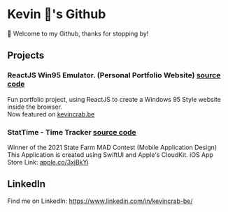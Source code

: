 # Kevin 🦀's Github  
👋 Welcome to my Github, thanks for stopping by!
## Projects
### ReactJS Win95 Emulator. (Personal Portfolio Website) [source code](https://github.com/kevincrabbe99/kevincrab_be)
Fun portfolio project, using ReactJS to create a Windows 95 Style website inside the browser.  
Now featured on [kevincrab.be](http://kevincrab.be)

### StatTime - Time Tracker [source code](https://github.com/kevincrabbe99/Cube-Timer)
Winner of the 2021 State Farm MAD Contest (Mobile Application Design)  
This Application is created using SwiftUI and Apple's CloudKit.
iOS App Store Link: [apple.co/3xjBkYi](https://apple.co/3xjBkYi)
                                                                                    
## LinkedIn
Find me on LinkedIn: https://www.linkedin.com/in/kevincrab-be/  
